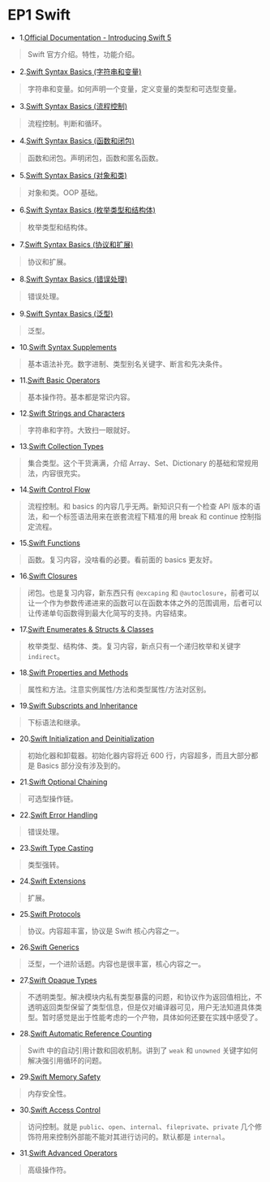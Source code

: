 # EP1 Swift

- 1.[Official Documentation - Introducing Swift 5](https://github.com/zfanli/notes/blob/master/swift/1.SwiftIntroduction.md)

> Swift 官方介绍。特性，功能介绍。

- 2.[Swift Syntax Basics (字符串和变量)](<https://github.com/zfanli/notes/blob/master/swift/2.SyntaxBasics(Strings&Variables).md>)

> 字符串和变量。如何声明一个变量，定义变量的类型和可选型变量。

- 3.[Swift Syntax Basics (流程控制)](<https://github.com/zfanli/notes/blob/master/swift/3.SyntaxBasics(FlowControl).md>)

> 流程控制。判断和循环。

- 4.[Swift Syntax Basics (函数和闭包)](<https://github.com/zfanli/notes/blob/master/swift/4.SyntaxBasics(Functions&Closures).md>)

> 函数和闭包。声明闭包，函数和匿名函数。

- 5.[Swift Syntax Basics (对象和类)](<https://github.com/zfanli/notes/blob/master/swift/5.SyntaxBasics(Objects&Classes).md>)

> 对象和类。OOP 基础。

- 6.[Swift Syntax Basics (枚举类型和结构体)](<https://github.com/zfanli/notes/blob/master/swift/6.SyntaxBasics(Enumerations&Structures).md>)

> 枚举类型和结构体。

- 7.[Swift Syntax Basics (协议和扩展)](<https://github.com/zfanli/notes/blob/master/swift/7.SyntaxBasics(Protocols&Extensions).md>)

> 协议和扩展。

- 8.[Swift Syntax Basics (错误处理)](<https://github.com/zfanli/notes/blob/master/swift/8.SyntaxBasics(ErrorHandling).md>)

> 错误处理。

- 9.[Swift Syntax Basics (泛型)](<https://github.com/zfanli/notes/blob/master/swift/9.SyntaxBasics(Generics).md>)

> 泛型。

- 10.[Swift Syntax Supplements](https://github.com/zfanli/notes/blob/master/swift/10.SyntaxSupplements.md)

> 基本语法补充。数字进制、类型别名关键字、断言和先决条件。

- 11.[Swift Basic Operators](https://github.com/zfanli/notes/blob/master/swift/11.BasicOperators.md)

> 基本操作符。基本都是常识内容。

- 12.[Swift Strings and Characters](https://github.com/zfanli/notes/blob/master/swift/12.StringsAndCharacters.md)

> 字符串和字符。大致扫一眼就好。

- 13.[Swift Collection Types](https://github.com/zfanli/notes/blob/master/swift/13.CollectionTypes.md)

> 集合类型。这个干货满满，介绍 Array、Set、Dictionary 的基础和常规用法，内容很充实。

- 14.[Swift Control Flow](https://github.com/zfanli/notes/blob/master/swift/14.ControlFlow.md)

> 流程控制。和 basics 的内容几乎无两。新知识只有一个检查 API 版本的语法，和一个标签语法用来在嵌套流程下精准的用 break 和 continue 控制指定流程。

- 15.[Swift Functions](https://github.com/zfanli/notes/blob/master/swift/15.Functions.md)

> 函数。复习内容，没啥看的必要。看前面的 basics 更友好。

- 16.[Swift Closures](https://github.com/zfanli/notes/blob/master/swift/16.CLosures.md)

> 闭包。也是复习内容，新东西只有 `@excaping` 和 `@autoclosure`，前者可以让一个作为参数传递进来的函数可以在函数本体之外的范围调用，后者可以让传递单句函数得到最大化简写的支持。内容结束。

- 17.[Swift Enumerates & Structs & Classes](https://github.com/zfanli/notes/blob/master/swift/17.EnumeratesStructsClasses.md)

> 枚举类型、结构体、类。复习内容，新点只有一个递归枚举和关键字 `indirect`。

- 18.[Swift Properties and Methods](https://github.com/zfanli/notes/blob/master/swift/18.PropertiesAndMethods.md)

> 属性和方法。注意实例属性/方法和类型属性/方法对区别。

- 19.[Swift Subscripts and Inheritance](https://github.com/zfanli/notes/blob/master/swift/19.SubscriptsAndInheritance.md)

> 下标语法和继承。

- 20.[Swift Initialization and Deinitialization](https://github.com/zfanli/notes/blob/master/swift/20.InitializationAndDeinitialization.md)

> 初始化器和卸载器。初始化器内容将近 600 行，内容超多，而且大部分都是 Basics 部分没有涉及到的。

- 21.[Swift Optional Chaining](https://github.com/zfanli/notes/blob/master/swift/21.OptionalChaining.md)

> 可选型操作链。

- 22.[Swift Error Handling](https://github.com/zfanli/notes/blob/master/swift/22.ErrorHandling.md)

> 错误处理。

- 23.[Swift Type Casting](https://github.com/zfanli/notes/blob/master/swift/23.TypeCasting.md)

> 类型强转。

- 24.[Swift Extensions](https://github.com/zfanli/notes/blob/master/swift/24.Extensions.md)

> 扩展。

- 25.[Swift Protocols](https://github.com/zfanli/notes/blob/master/swift/25.Protocols.md)

> 协议。内容超丰富，协议是 Swift 核心内容之一。

- 26.[Swift Generics](https://github.com/zfanli/notes/blob/master/swift/26.Generics.md)

> 泛型，一个进阶话题。内容也是很丰富，核心内容之一。

- 27.[Swift Opaque Types](https://github.com/zfanli/notes/blob/master/swift/27.OpaqueTypes.md)

> 不透明类型。解决模块内私有类型暴露的问题，和协议作为返回值相比，不透明返回类型保留了类型信息，但是仅对编译器可见，用户无法知道具体类型。暂时感觉是出于性能考虑的一个产物，具体如何还要在实践中感受了。

- 28.[Swift Automatic Reference Counting](https://github.com/zfanli/notes/blob/master/swift/28.AutomaticReferenceCounting.md)

> Swift 中的自动引用计数和回收机制。讲到了 `weak` 和 `unowned` 关键字如何解决强引用循环的问题。

- 29.[Swift Memory Safety](https://github.com/zfanli/notes/blob/master/swift/29.MemorySafety.md)

> 内存安全性。

- 30.[Swift Access Control](https://github.com/zfanli/notes/blob/master/swift/30.AccessControl.md)

> 访问控制。就是 `public`、`open`、`internal`、`fileprivate`、`private` 几个修饰符用来控制外部能不能对其进行访问的。默认都是 `internal`。

- 31.[Swift Advanced Operators](https://github.com/zfanli/notes/blob/master/swift/31.AdvancedOperators.md)

> 高级操作符。

